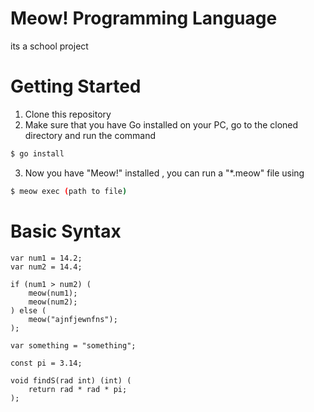 # Meow! Programming Language
its a school project
# Getting Started
1. Clone this repository
2. Make sure that you have Go installed on your PC, go to the cloned directory and run the command
``` bash
$ go install
```
3. Now you have "Meow!" installed , you can run a "*.meow" file using
```bash
$ meow exec (path to file)

```
# Basic Syntax
```
var num1 = 14.2;
var num2 = 14.4;

if (num1 > num2) (
    meow(num1);
    meow(num2);
) else (
    meow("ajnfjewnfns");
);
```

```
var something = "something";

const pi = 3.14;

void findS(rad int) (int) (
    return rad * rad * pi;
);
```
